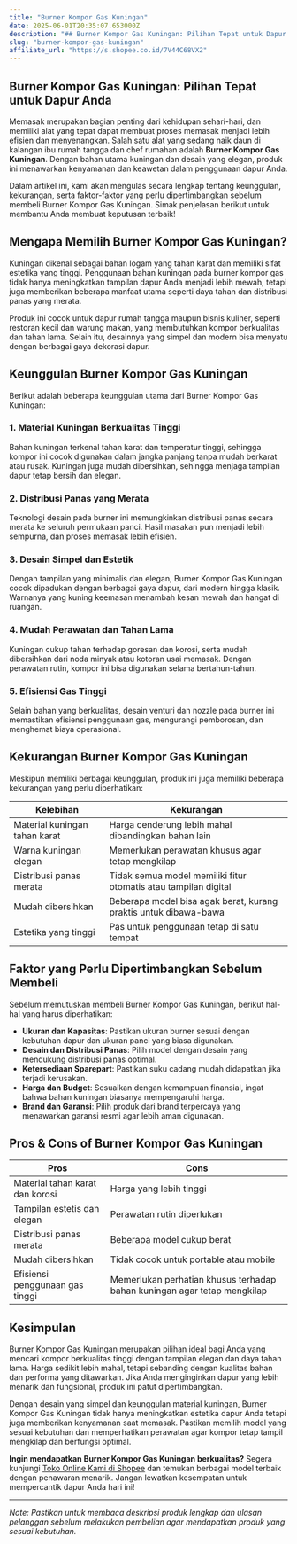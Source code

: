 ```yaml
---
title: "Burner Kompor Gas Kuningan"
date: 2025-06-01T20:35:07.653000Z
description: "## Burner Kompor Gas Kuningan: Pilihan Tepat untuk Dapur Anda..."
slug: "burner-kompor-gas-kuningan"
affiliate_url: "https://s.shopee.co.id/7V44C68VX2"
---
```

## Burner Kompor Gas Kuningan: Pilihan Tepat untuk Dapur Anda

Memasak merupakan bagian penting dari kehidupan sehari-hari, dan memiliki alat yang tepat dapat membuat proses memasak menjadi lebih efisien dan menyenangkan. Salah satu alat yang sedang naik daun di kalangan ibu rumah tangga dan chef rumahan adalah **Burner Kompor Gas Kuningan**. Dengan bahan utama kuningan dan desain yang elegan, produk ini menawarkan kenyamanan dan keawetan dalam penggunaan dapur Anda.

Dalam artikel ini, kami akan mengulas secara lengkap tentang keunggulan, kekurangan, serta faktor-faktor yang perlu dipertimbangkan sebelum membeli Burner Kompor Gas Kuningan. Simak penjelasan berikut untuk membantu Anda membuat keputusan terbaik!

## Mengapa Memilih Burner Kompor Gas Kuningan?

Kuningan dikenal sebagai bahan logam yang tahan karat dan memiliki sifat estetika yang tinggi. Penggunaan bahan kuningan pada burner kompor gas tidak hanya meningkatkan tampilan dapur Anda menjadi lebih mewah, tetapi juga memberikan beberapa manfaat utama seperti daya tahan dan distribusi panas yang merata.

Produk ini cocok untuk dapur rumah tangga maupun bisnis kuliner, seperti restoran kecil dan warung makan, yang membutuhkan kompor berkualitas dan tahan lama. Selain itu, desainnya yang simpel dan modern bisa menyatu dengan berbagai gaya dekorasi dapur.

## Keunggulan Burner Kompor Gas Kuningan

Berikut adalah beberapa keunggulan utama dari Burner Kompor Gas Kuningan:

### 1. Material Kuningan Berkualitas Tinggi
Bahan kuningan terkenal tahan karat dan temperatur tinggi, sehingga kompor ini cocok digunakan dalam jangka panjang tanpa mudah berkarat atau rusak. Kuningan juga mudah dibersihkan, sehingga menjaga tampilan dapur tetap bersih dan elegan.

### 2. Distribusi Panas yang Merata
Teknologi desain pada burner ini memungkinkan distribusi panas secara merata ke seluruh permukaan panci. Hasil masakan pun menjadi lebih sempurna, dan proses memasak lebih efisien.

### 3. Desain Simpel dan Estetik
Dengan tampilan yang minimalis dan elegan, Burner Kompor Gas Kuningan cocok dipadukan dengan berbagai gaya dapur, dari modern hingga klasik. Warnanya yang kuning keemasan menambah kesan mewah dan hangat di ruangan.

### 4. Mudah Perawatan dan Tahan Lama
Kuningan cukup tahan terhadap goresan dan korosi, serta mudah dibersihkan dari noda minyak atau kotoran usai memasak. Dengan perawatan rutin, kompor ini bisa digunakan selama bertahun-tahun.

### 5. Efisiensi Gas Tinggi
Selain bahan yang berkualitas, desain venturi dan nozzle pada burner ini memastikan efisiensi penggunaan gas, mengurangi pemborosan, dan menghemat biaya operasional.

## Kekurangan Burner Kompor Gas Kuningan

Meskipun memiliki berbagai keunggulan, produk ini juga memiliki beberapa kekurangan yang perlu diperhatikan:

| Kelebihan                        | Kekurangan                               |
|----------------------------------|------------------------------------------|
| Material kuningan tahan karat    | Harga cenderung lebih mahal dibandingkan bahan lain |
| Warna kuningan elegan           | Memerlukan perawatan khusus agar tetap mengkilap |
| Distribusi panas merata        | Tidak semua model memiliki fitur otomatis atau tampilan digital |
| Mudah dibersihkan             | Beberapa model bisa agak berat, kurang praktis untuk dibawa-bawa |
| Estetika yang tinggi          | Pas untuk penggunaan tetap di satu tempat |

## Faktor yang Perlu Dipertimbangkan Sebelum Membeli

Sebelum memutuskan membeli Burner Kompor Gas Kuningan, berikut hal-hal yang harus diperhatikan:

- **Ukuran dan Kapasitas**: Pastikan ukuran burner sesuai dengan kebutuhan dapur dan ukuran panci yang biasa digunakan.
- **Desain dan Distribusi Panas**: Pilih model dengan desain yang mendukung distribusi panas optimal.
- **Ketersediaan Sparepart**: Pastikan suku cadang mudah didapatkan jika terjadi kerusakan.
- **Harga dan Budget**: Sesuaikan dengan kemampuan finansial, ingat bahwa bahan kuningan biasanya mempengaruhi harga.
- **Brand dan Garansi**: Pilih produk dari brand terpercaya yang menawarkan garansi resmi agar lebih aman digunakan.

## Pros & Cons of Burner Kompor Gas Kuningan

| **Pros**                                      | **Cons**                                    |
|----------------------------------------------|--------------------------------------------|
| Material tahan karat dan korosi             | Harga yang lebih tinggi                  |
| Tampilan estetis dan elegan                 | Perawatan rutin diperlukan               |
| Distribusi panas merata                     | Beberapa model cukup berat               |
| Mudah dibersihkan                          | Tidak cocok untuk portable atau mobile    |
| Efisiensi penggunaan gas tinggi             | Memerlukan perhatian khusus terhadap bahan kuningan agar tetap mengkilap |

## Kesimpulan

Burner Kompor Gas Kuningan merupakan pilihan ideal bagi Anda yang mencari kompor berkualitas tinggi dengan tampilan elegan dan daya tahan lama. Harga sedikit lebih mahal, tetapi sebanding dengan kualitas bahan dan performa yang ditawarkan. Jika Anda menginginkan dapur yang lebih menarik dan fungsional, produk ini patut dipertimbangkan.

Dengan desain yang simpel dan keunggulan material kuningan, Burner Kompor Gas Kuningan tidak hanya meningkatkan estetika dapur Anda tetapi juga memberikan kenyamanan saat memasak. Pastikan memilih model yang sesuai kebutuhan dan memperhatikan perawatan agar kompor tetap tampil mengkilap dan berfungsi optimal.

**Ingin mendapatkan Burner Kompor Gas Kuningan berkualitas?** Segera kunjungi [Toko Online Kami di Shopee](https://s.shopee.co.id/7V44C68VX2) dan temukan berbagai model terbaik dengan penawaran menarik. Jangan lewatkan kesempatan untuk mempercantik dapur Anda hari ini!

---

*Note: Pastikan untuk membaca deskripsi produk lengkap dan ulasan pelanggan sebelum melakukan pembelian agar mendapatkan produk yang sesuai kebutuhan.*